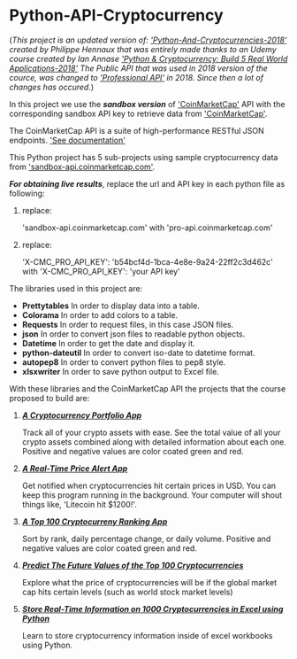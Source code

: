 # Python-API-Cryptocurrency

(*This project is an updated version of: ['Python-And-Cryptocurrencies-2018'](https://github.com/phennaux/Python-and-cryptocurrencies) created by Philippe Hennaux that was entirely made thanks to an Udemy course created by Ian Annase ['Python & Cryptocurrency: Build 5 Real World Applications-2018'](https://www.udemy.com/coinmarketcap/) The Public API that was used in 2018 version of the cource, was changed to ['Professional API'](https://coinmarketcap.com/api/) in 2018. Since then a lot of changes has occured.*)


In this project we use the __*sandbox version*__  of ['CoinMarketCap'](https://coinmarketcap.com) API with the corresponding sandbox API key to retrieve data from ['CoinMarketCap'](https://coinmarketcap.com).

The CoinMarketCap API is a suite of high-performance RESTful JSON endpoints. ['See documentation'](https://coinmarketcap.com/api/documentation/v1/#)

This Python project has 5 sub-projects using sample cryptocurrency data from ['sandbox-api.coinmarketcap.com'](https://sandbox-api.coinmarketcap.com).


__*For obtaining live results*__, replace the url and API key in each python file as following:

1. replace:

    'sandbox-api.coinmarketcap.com' 
    with 
    'pro-api.coinmarketcap.com'

2. replace: 

    'X-CMC_PRO_API_KEY': 'b54bcf4d-1bca-4e8e-9a24-22ff2c3d462c' 
    with
    'X-CMC_PRO_API_KEY': 'your API key'


The libraries used in this project are:

- **Prettytables** In order to display data into a table.
- **Colorama** In order to add colors to a table.
- **Requests** In order to request files, in this case JSON files.
- **json** In order to convert json files to readable python objects.
- **Datetime** In order to get the date and display it.
- **python-dateutil** In order to convert iso-date to datetime format.
- **autopep8** In order to convert python files to pep8 style.
- **xlsxwriter** In order to save python output to Excel file.


With these libraries and the CoinMarketCap API the projects that the course proposed to build are:

1. [***A Cryptocurrency Portfolio App***](https://github.com/sshmo/Python-API-Cryptocurrency/tree/master/Projects/p1)

    Track all of your crypto assets with ease. See the total value of all your crypto assets combined along with detailed information about each one. Positive and negative values are color coated green and red.

2. [***A Real-Time Price Alert App***](https://github.com/sshmo/Python-API-Cryptocurrency/tree/master/Projects/p2)

    Get notified when cryptocurrencies hit certain prices in USD. You can keep this program running in the background. Your computer will shout things like, 'Litecoin hit $1200!'.

3. [***A Top 100 Cryptocurreny Ranking App***](https://github.com/sshmo/Python-API-Cryptocurrency/tree/master/Projects/p3)

    Sort by rank, daily percentage change, or daily volume. Positive and negative values are color coated green and red.

4. [***Predict The Future Values of the Top 100 Cryptocurrencies***](https://github.com/sshmo/Python-API-Cryptocurrency/tree/master/Projects/p4)

    Explore what the price of cryptocurrencies will be if the global market cap hits certain levels (such as world stock market levels)

5. [***Store Real-Time Information on 1000 Cryptocurrencies in Excel using Python***](https://github.com/sshmo/Python-API-Cryptocurrency/tree/master/Projects/p5)

    Learn to store cryptocurrency information inside of excel workbooks using Python.
